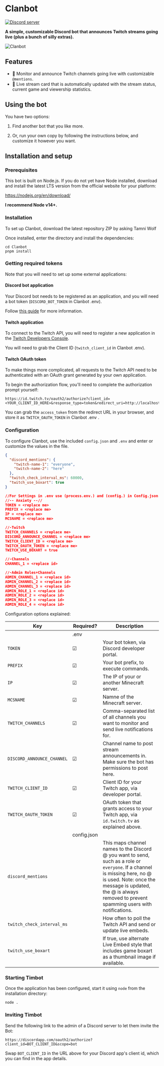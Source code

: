 # Clanbot
[![Discord server](https://img.shields.io/discord/411670416269115394?color=%237289da&label=discord%20server&logo=discord)](https://discord.gg/qmtXjrQ)

**A simple, customizable Discord bot that announces Twitch streams going live (plus a bunch of silly extras).**

![Clanbot](https://user-images.githubusercontent.com/6772638/90008127-2ca15180-dc9c-11ea-97bc-d3a655717e42.png)

## Features

 - 📢 Monitor and announce Twitch channels going live with customizable `@mentions`.
 - 🔴 Live stream card that is automatically updated with the stream status, current game and viewership statistics.

## Using the bot

You have two options:

1. Find another bot that you like more.

2. Or, run your own copy by following the instructions below, and customize it however you want.

## Installation and setup

### Prerequisites

This bot is built on Node.js. If you do not yet have Node installed, download and install the latest LTS version from the official website for your platform:

https://nodejs.org/en/download/

**I recommend Node v14+.**

### Installation

To set up Clanbot, download the latest repository ZIP by asking Tamni Wolf
    
Once installed, enter the directory and install the dependencies:

    cd Clanbot
    pnpm install

### Getting required tokens

Note that you will need to set up some external applications: 

#### Discord bot application
Your Discord bot needs to be registered as an application, and you will need a bot token  (`DISCORD_BOT_TOKEN` in Clanbot .env).

Follow [this guide](https://github.com/reactiflux/discord-irc/wiki/Creating-a-discord-bot-&-getting-a-token) for more information.

#### Twitch application
To connect to the Twitch API, you will need to register a new application in the [Twitch Developers Console](https://dev.twitch.tv/console/apps).

You will need to grab the Client ID (`twitch_client_id` in Clanbot .env).

#### Twitch OAuth token
To make things more complicated, all requests  to the Twitch API need to be authenticated with an OAuth grant generated by your own application.

To begin the authorization flow, you'll need to complete the authorization prompt yourself:
 
```
https://id.twitch.tv/oauth2/authorize?client_id=<YOUR_CLIENT_ID_HERE>&response_type=token&redirect_uri=http://localhost
```

You can grab the `access_token` from the redirect URL in your browser, and store it as `TWITCH_OAUTH_TOKEN` in Clanbot .env . 

### Configuration
 
To configure Clanbot, use the included `config.json` and `.env` and enter or customize the values in the file.

```json
{
  "discord_mentions": {
    "twitch-name-1": "everyone",
    "twitch-name-2": "here"
  },
  "twitch_check_interval_ms": 60000,
  "twitch_use_boxart": true
}
```    
```json
//For Settings in .env use (process.env.) and (config.) in Config.json
//-- Anxiety --//
TOKEN = <replace me>
PREFIX = <replace me>
IP = <replace me>
MCSNAME = <replace me>

//-Twitch
TWITCH_CHANNELS = <replace me>
DISCORD_ANNOUNCE_CHANNEL = <replace me>
TWITCH_CLIENT_ID = <replace me>
TWITCH_OAUTH_TOKEN = <replace me>
TWITCH_USE_BOXART = true

//-Channels
CHANNEL_1 = <replace id>

//-Admin Roles+Channels
ADMIN_CHANNEL_1 = <replace id>
ADMIN_CHANNEL_2 = <replace id>
ADMIN_CHANNEL_3 = <replace id>
ADMIN_ROLE_1 = <replace id>
ADMIN_ROLE_2 = <replace id>
ADMIN_ROLE_3 = <replace id>
ADMIN_ROLE_4 = <replace id>
```    

Configuration options explained:

|Key|Required?|Description|
|---|---------|-----------|
| |.env| |
|`TOKEN`|☑|Your bot token, via Discord developer portal.|
|`PREFIX`|☑|Your bot prefix, to execute commands.|
|`IP`|☑|The IP of your or another Minecraft server.|
|`MCSNAME`|☑|Namne of the Minecraft server.|
|`TWITCH_CHANNELS`|☑|Comma-separated list of all channels you want to monitor and send live notifications for.|
|`DISCORD_ANNOUNCE_CHANNEL`|☑|Channel name to post stream announcements in. Make sure the bot has permissions to post here.|
|`TWITCH_CLIENT_ID`|☑|Client ID for your Twitch app, via developer portal.|
|`TWITCH_OAUTH_TOKEN`|☑|OAuth token that grants access to your Twitch app, via `id.twitch.tv` as explained above.|
| |config.json| |
|`discord_mentions`| |This maps channel names to the Discord @ you want to send, such as a role or `everyone`. If a channel is missing here, no @ is used. Note: once the message is updated, the @ is always removed to prevent spamming users with notifications.|
|`twitch_check_interval_ms`| |How often to poll the Twitch API and send or update live embeds.|
|`twitch_use_boxart`| |If true, use alternate Live Embed style that includes game boxart as a thumbnail image if available.|

### Starting Timbot

Once the application has been configured, start it using `node` from the installation directory:

    node .
  
### Inviting Timbot

Send the following link to the admin of a Discord server to let them invite the Bot:

  `https://discordapp.com/oauth2/authorize?client_id=BOT_CLIENT_ID&scope=bot`
  
Swap `BOT_CLIENT_ID` in the URL above for your Discord app's client id, which you can find in the app details.
